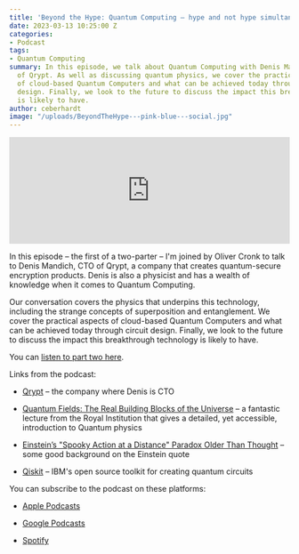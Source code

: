 ```yaml
---
title: 'Beyond the Hype: Quantum Computing – hype and not hype simultaneously?'
date: 2023-03-13 10:25:00 Z
categories:
- Podcast
tags:
- Quantum Computing
summary: In this episode, we talk about Quantum Computing with Denis Mandich, CTO
  of Qrypt. As well as discussing quantum physics, we cover the practical aspects
  of cloud-based Quantum Computers and what can be achieved today through circuit
  design. Finally, we look to the future to discuss the impact this breakthrough technology
  is likely to have.
author: ceberhardt
image: "/uploads/BeyondTheHype---pink-blue---social.jpg"
---
```


<base target="_blank"><iframe title="Embed Player" src="https://play.libsyn.com/embed/episode/id/26208876/height/192/theme/modern/size/large/thumbnail/yes/custom-color/ffffff/time-start/00:00:00/playlist-height/200/direction/backward/download/yes" height="192" width="100%" scrolling="no" allowfullscreen="" webkitallowfullscreen="true" mozallowfullscreen="true" oallowfullscreen="true" msallowfullscreen="true" style="border: none;"></iframe>

In this episode – the first of a two-parter – I'm joined by Oliver Cronk to talk to Denis Mandich, CTO of Qrypt, a company that creates quantum-secure encryption products. Denis is also a physicist and has a wealth of knowledge when it comes to Quantum Computing.

Our conversation covers the physics that underpins this technology, including the strange concepts of superposition and entanglement. We cover the practical aspects of cloud-based Quantum Computers and what can be achieved today through circuit design. Finally, we look to the future to discuss the impact this breakthrough technology is likely to have.

You can [listen to part two here](https://blog.scottlogic.com/2023/04/03/beyond-the-hype-y2q-the-end-of-encryption-as-we-know-it.html).

Links from the podcast:

* [Qrypt](https://www.qrypt.com/) – the company where Denis is CTO

* [Quantum Fields: The Real Building Blocks of the Universe](https://youtu.be/zNVQfWC_evg) – a fantastic lecture from the Royal Institution that gives a detailed, yet accessible, introduction to Quantum physics

* [Einstein’s "Spooky Action at a Distance" Paradox Older Than Thought](https://www.technologyreview.com/2012/03/08/20152/einsteins-spooky-action-at-a-distance-paradox-older-than-thought/) – some good background on the Einstein quote

* [Qiskit](https://qiskit.org/) – IBM's open source toolkit for creating quantum circuits

You can subscribe to the podcast on these platforms:

* [Apple Podcasts](https://podcasts.apple.com/dk/podcast/beyond-the-hype/id1612265563)

* [Google Podcasts](https://podcasts.google.com/feed/aHR0cHM6Ly9mZWVkcy5saWJzeW4uY29tLzM5NTE1MC9yc3M?sa=X&ved=0CAMQ4aUDahcKEwjAxKuhz_v7AhUAAAAAHQAAAAAQAQ)

* [Spotify](https://open.spotify.com/show/2BlwBJ7JoxYpxU4GBmuR4x)